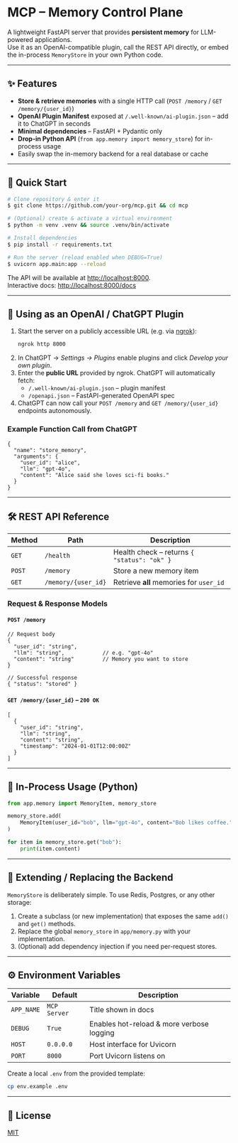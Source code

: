 # MCP – Memory Control Plane

A lightweight FastAPI server that provides **persistent memory** for LLM-powered applications.  
Use it as an OpenAI-compatible plugin, call the REST API directly, or embed the in-process `MemoryStore` in your own Python code.

---

## ✨ Features

* **Store & retrieve memories** with a single HTTP call (`POST /memory` / `GET /memory/{user_id}`)
* **OpenAI Plugin Manifest** exposed at `/.well-known/ai-plugin.json` – add it to ChatGPT in seconds
* **Minimal dependencies** – FastAPI + Pydantic only
* **Drop-in Python API** (`from app.memory import memory_store`) for in-process usage
* Easily swap the in-memory backend for a real database or cache

---

## 🚀 Quick Start

```bash
# Clone repository & enter it
$ git clone https://github.com/your-org/mcp.git && cd mcp

# (Optional) create & activate a virtual environment
$ python -m venv .venv && source .venv/bin/activate

# Install dependencies
$ pip install -r requirements.txt

# Run the server (reload enabled when DEBUG=True)
$ uvicorn app.main:app --reload
```

The API will be available at <http://localhost:8000>.  
Interactive docs: <http://localhost:8000/docs>

---

## 🔌 Using as an OpenAI / ChatGPT Plugin

1. Start the server on a publicly accessible URL (e.g. via [ngrok](https://ngrok.com/)):
   ```bash
   ngrok http 8000
   ```
2. In ChatGPT → *Settings → Plugins* enable plugins and click *Develop your own plugin*.
3. Enter the **public URL** provided by ngrok. ChatGPT will automatically fetch:
   * `/.well-known/ai-plugin.json` – plugin manifest
   * `/openapi.json` – FastAPI-generated OpenAPI spec
4. ChatGPT can now call your `POST /memory` and `GET /memory/{user_id}` endpoints autonomously.

### Example Function Call from ChatGPT

```jsonc
{
  "name": "store_memory",
  "arguments": {
    "user_id": "alice",
    "llm": "gpt-4o",
    "content": "Alice said she loves sci-fi books."
  }
}
```

---

## 🛠️ REST API Reference

| Method | Path | Description |
| ------ | ---- | ----------- |
| `GET`  | `/health` | Health check – returns `{ "status": "ok" }` |
| `POST` | `/memory` | Store a new memory item |  
| `GET`  | `/memory/{user_id}` | Retrieve **all** memories for `user_id` |

### Request & Response Models

#### `POST /memory`
```jsonc
// Request body
{
  "user_id": "string",
  "llm": "string",            // e.g. "gpt-4o"
  "content": "string"         // Memory you want to store
}

// Successful response
{ "status": "stored" }
```

#### `GET /memory/{user_id}`  – `200 OK`
```jsonc
[
  {
    "user_id": "string",
    "llm": "string",
    "content": "string",
    "timestamp": "2024-01-01T12:00:00Z"
  }
]
```

---

## 🐍 In-Process Usage (Python)

```python
from app.memory import MemoryItem, memory_store

memory_store.add(
    MemoryItem(user_id="bob", llm="gpt-4o", content="Bob likes coffee.")
)

for item in memory_store.get("bob"):
    print(item.content)
```

---

## 🧩 Extending / Replacing the Backend

`MemoryStore` is deliberately simple. To use Redis, Postgres, or any other storage:

1. Create a subclass (or new implementation) that exposes the same `add()` and `get()` methods.
2. Replace the global `memory_store` in `app/memory.py` with your implementation.
3. (Optional) add dependency injection if you need per-request stores.

---

## ⚙️ Environment Variables

Variable | Default | Description
---------|---------|------------
`APP_NAME` | `MCP Server` | Title shown in docs
`DEBUG`    | `True` | Enables hot-reload & more verbose logging
`HOST`     | `0.0.0.0` | Host interface for Uvicorn
`PORT`     | `8000` | Port Uvicorn listens on

Create a local `.env` from the provided template:
```bash
cp env.example .env
```

---

## 📑 License

[MIT](LICENSE)
